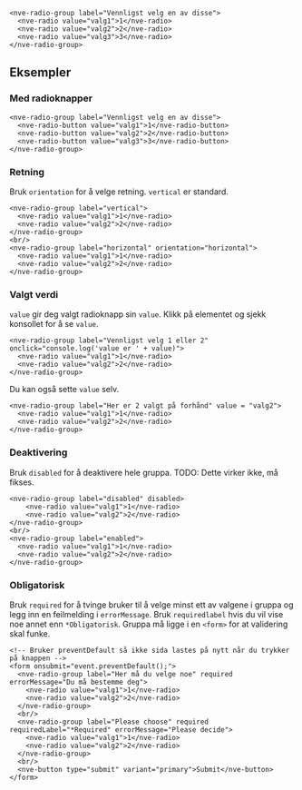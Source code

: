 ```html:preview
<nve-radio-group label="Vennligst velg en av disse">
  <nve-radio value="valg1">1</nve-radio>
  <nve-radio value="valg2">2</nve-radio>
  <nve-radio value="valg3">3</nve-radio>
</nve-radio-group>
```

## Eksempler

### Med radioknapper

```html:preview
<nve-radio-group label="Vennligst velg en av disse">
  <nve-radio-button value="valg1">1</nve-radio-button>
  <nve-radio-button value="valg2">2</nve-radio-button>
  <nve-radio-button value="valg3">3</nve-radio-button>
</nve-radio-group>
```

### Retning

Bruk `orientation` for å velge retning. `vertical` er standard.

```html:preview
<nve-radio-group label="vertical">
  <nve-radio value="valg1">1</nve-radio>
  <nve-radio value="valg2">2</nve-radio>
</nve-radio-group>
<br/>
<nve-radio-group label="horizontal" orientation="horizontal">
  <nve-radio value="valg1">1</nve-radio>
  <nve-radio value="valg2">2</nve-radio>
</nve-radio-group>
```

### Valgt verdi

`value` gir deg valgt radioknapp sin `value`. Klikk på elementet og sjekk konsollet for å se `value`.

```html:preview
<nve-radio-group label="Vennligst velg 1 eller 2" onclick="console.log('value er ' + value)">
  <nve-radio value="valg1">1</nve-radio>
  <nve-radio value="valg2">2</nve-radio>
</nve-radio-group>
```

Du kan også sette `value` selv.

```html:preview
<nve-radio-group label="Her er 2 valgt på forhånd" value = "valg2">
  <nve-radio value="valg1">1</nve-radio>
  <nve-radio value="valg2">2</nve-radio>
</nve-radio-group>
```

### Deaktivering

Bruk `disabled` for å deaktivere hele gruppa.
TODO: Dette virker ikke, må fikses.

```html:preview
<nve-radio-group label="disabled" disabled>
    <nve-radio value="valg1">1</nve-radio>
    <nve-radio value="valg2">2</nve-radio>
</nve-radio-group>
<br/>
<nve-radio-group label="enabled">
  <nve-radio value="valg1">1</nve-radio>
  <nve-radio value="valg2">2</nve-radio>
</nve-radio-group>
```

### Obligatorisk

Bruk `required` for å tvinge bruker til å velge minst ett av valgene i gruppa og legg inn en feilmelding i `errorMessage`.
Bruk `requiredlabel` hvis du vil vise noe annet enn `*Obligatorisk`. Gruppa må ligge i en `<form>` for at validering skal funke.

```html:preview
<!-- Bruker preventDefault så ikke sida lastes på nytt når du trykker på knappen -->
<form onsubmit="event.preventDefault();">
  <nve-radio-group label="Her må du velge noe" required errorMessage="Du må bestemme deg">
    <nve-radio value="valg1">1</nve-radio>
    <nve-radio value="valg2">2</nve-radio>
  </nve-radio-group>
  <br/>
  <nve-radio-group label="Please choose" required requiredLabel="*Required" errorMessage="Please decide">
    <nve-radio value="valg1">1</nve-radio>
    <nve-radio value="valg2">2</nve-radio>
  </nve-radio-group>
  <br/>
  <nve-button type="submit" variant="primary">Submit</nve-button>
</form>
```
